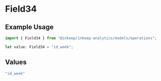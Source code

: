 # Field34

## Example Usage

```typescript
import { Field34 } from "@inkeep/inkeep-analytics/models/operations";

let value: Field34 = "id_week";
```

## Values

```typescript
"id_week"
```